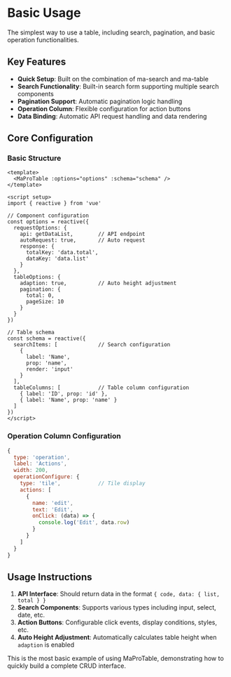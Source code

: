 # Basic Usage

The simplest way to use a table, including search, pagination, and basic operation functionalities.

<DemoPreview dir="demos/ma-pro-table-examples/basic" />

## Key Features

- **Quick Setup**: Built on the combination of ma-search and ma-table
- **Search Functionality**: Built-in search form supporting multiple search components
- **Pagination Support**: Automatic pagination logic handling
- **Operation Column**: Flexible configuration for action buttons
- **Data Binding**: Automatic API request handling and data rendering

## Core Configuration

### Basic Structure
```vue
<template>
  <MaProTable :options="options" :schema="schema" />
</template>

<script setup>
import { reactive } from 'vue'

// Component configuration
const options = reactive({
  requestOptions: {
    api: getDataList,        // API endpoint
    autoRequest: true,       // Auto request
    response: {
      totalKey: 'data.total',
      dataKey: 'data.list'
    }
  },
  tableOptions: {
    adaption: true,          // Auto height adjustment
    pagination: {
      total: 0,
      pageSize: 10
    }
  }
})

// Table schema
const schema = reactive({
  searchItems: [             // Search configuration
    {
      label: 'Name',
      prop: 'name',
      render: 'input'
    }
  ],
  tableColumns: [            // Table column configuration
    { label: 'ID', prop: 'id' },
    { label: 'Name', prop: 'name' }
  ]
})
</script>
```

### Operation Column Configuration
```javascript
{
  type: 'operation',
  label: 'Actions',
  width: 200,
  operationConfigure: {
    type: 'tile',            // Tile display
    actions: [
      {
        name: 'edit',
        text: 'Edit',
        onClick: (data) => {
          console.log('Edit', data.row)
        }
      }
    ]
  }
}
```

## Usage Instructions

1. **API Interface**: Should return data in the format `{ code, data: { list, total } }`
2. **Search Components**: Supports various types including input, select, date, etc.
3. **Action Buttons**: Configurable click events, display conditions, styles, etc.
4. **Auto Height Adjustment**: Automatically calculates table height when `adaption` is enabled

This is the most basic example of using MaProTable, demonstrating how to quickly build a complete CRUD interface.